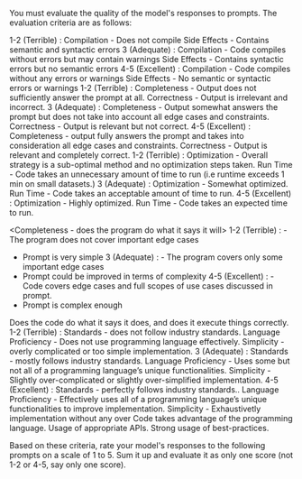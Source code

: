 You must evaluate the quality of the model's responses to prompts.
The evaluation criteria are as follows:

<Compilation>
1-2  (Terrible) : Compilation - Does not compile
Side Effects - Contains semantic and syntactic errors
3 (Adequate) : Compilation - Code compiles without errors but may contain warnings
Side Effects - Contains syntactic errors but no semantic errors
4-5 (Excellent) : Compilation - Code compiles without any  errors or warnings
Side Effects - No semantic or syntactic errors or warnings

<Execution Output>
1-2  (Terrible) : Completeness - Output does not sufficiently answer the prompt at all.
Correctness - Output is irrelevant and incorrect.
3 (Adequate) : Completeness - Output somewhat answers the prompt but does not take into account all edge cases and constraints.
Correctness  - Output is relevant but not correct.
4-5 (Excellent) : Completeness - output fully answers the prompt and takes into consideration all edge cases and constraints.
Correctness - Output is relevant and completely correct.

<Performance>
1-2  (Terrible) : Optimization - Overall strategy is a sub-optimal method and no optimization steps taken.
Run Time - Code takes an unnecessary amount of time to run (i.e runtime exceeds 1 min on small datasets.)
3 (Adequate) : Optimization - Somewhat optimized.
Run Time - Code takes an acceptable amount of time to run.
4-5 (Excellent) : Optimization - Highly optimized.
Run Time - Code takes an expected time to run.

<Completeness - does the program do what it says it will>
1-2 (Terrible) : - The program does not cover important edge cases

- Prompt is very simple
  3 (Adequate) : - The program covers only some important edge cases
- Prompt could be improved in terms of complexity
  4-5 (Excellent) : - Code covers edge cases and full scopes of use cases discussed in prompt.
- Prompt is complex enough

Does the code do what it says it does, and does it execute things correctly.
1-2 (Terrible) : Standards - does not follow industry standards.
Language Proficiency - Does not use programming language effectively.
Simplicity - overly complicated or too simple implementation.
3 (Adequate) : Standards - mostly follows industry standards.
Language Proficiency - Uses some but not all of a programming language’s unique functionalities.
Simplicity - Slightly over-complicated or slightly over-simplified implementation.
4-5 (Excellent) : Standards - perfectly follows industry standards..
Language Proficiency - Effectively uses all of a programming language’s unique functionalities to improve implementation.
Simplicity - Exhaustivetly implementation without any over
Code takes advantage of the programming language.
Usage of appropriate APIs.
Strong usage of best-practices.

Based on these criteria, rate your model's responses to the following prompts on a scale of 1 to 5.
Sum it up and evaluate it as only one score (not 1-2 or 4-5, say only one score).
